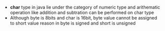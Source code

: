 * **char** type in java lie under the category of numeric type and arithematic operation like addition and subtration can be performed on char type
* Although byte is 8bits and char is 16bit, byte value cannot be assigned to short value reason in byte is signed and short is unsigned
